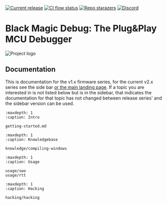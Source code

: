 [![Current release](https://img.shields.io/github/v/release/blackmagic-debug/blackmagic.svg?logo=github)](https://github.com/blackmagic-debug/blackmagic/releases)
[![CI flow status](https://github.com/blackmagic-debug/blackmagic/actions/workflows/build-and-upload.yml/badge.svg)](https://github.com/blackmagic-debug/blackmagic/actions/workflows/build-and-upload.yml)
[![Repo starazers](https://img.shields.io/github/stars/blackmagic-debug/blackmagic?logo=GitHub)](https://github.com/blackmagic-debug/blackmagic/stargazers)
[![Discord](https://img.shields.io/discord/613131135903596547?logo=discord)](https://discord.gg/P7FYThy)

# Black Magic Debug: The Plug&Play MCU Debugger

![Project logo](../_assets/bmp_v2_3b_iso.jpg)

## Documentation

This is documentation for the v1.x firmware series, for the current v2.x series see the side bar
[or the main landing page](/index.md). If a topic you are interested in is not listed below
but is in the sidebar, that indicates the documentation for that topic has not changed between
release series' and the sidebar version can be used.

```{toctree}
:maxdepth: 1
:caption: Intro

getting-started.md
```

```{toctree}
:maxdepth: 1
:caption: Knowledgebase

knowledge/compiling-windows
```

```{toctree}
:maxdepth: 1
:caption: Usage

usage/swo
usage/rtt
```

```{toctree}
:maxdepth: 1
:caption: Hacking

hacking/hacking
```
